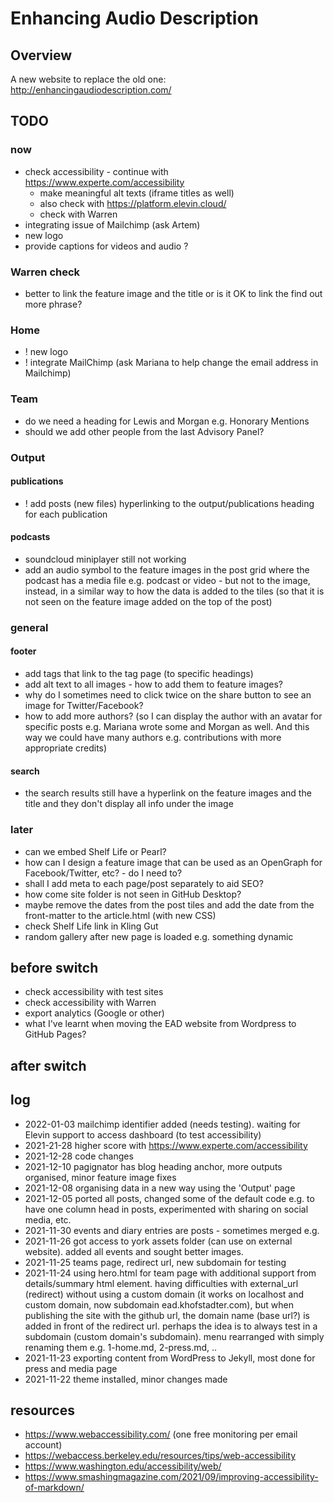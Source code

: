 # Enhancing Audio Description
## Overview
A new website to replace the old one: http://enhancingaudiodescription.com/

## TODO
### now
- check accessibility - continue with https://www.experte.com/accessibility
  - make meaningful alt texts (iframe titles as well)
  - also check with https://platform.elevin.cloud/
  - check with Warren
- integrating issue of Mailchimp (ask Artem)
- new logo
- provide captions for videos and audio ?

### Warren check
- better to link the feature image and the title or is it OK to link the find out more phrase?

### Home
- ! new logo
- ! integrate MailChimp (ask Mariana to help change the email address in Mailchimp)

### Team 
- do we need a heading for Lewis and Morgan e.g. Honorary Mentions
- should we add other people from the last Advisory Panel?

### Output
#### publications
- ! add posts (new files) hyperlinking to the output/publications heading for each publication

#### podcasts
- soundcloud miniplayer still not working
- add an audio symbol to the feature images in the post grid where the podcast has a media file e.g. podcast or video - but not to the image, instead, in a similar way to how the data is added to the tiles (so that it is not seen on the feature image added on the top of the post)

### general
#### footer
- add tags that link to the tag page (to specific headings)
- add alt text to all images - how to add them to feature images?
- why do I sometimes need to click twice on the share button to see an image for Twitter/Facebook?
- how to add more authors? (so I can display the author with an avatar for specific posts e.g. Mariana wrote some and Morgan as well. And this way we could have many authors e.g. contributions with more appropriate credits)
#### search
- the search results still have a hyperlink on the feature images and the title and they don't display all info under the image

### later
- can we embed Shelf Life or Pearl?
- how can I design a feature image that can be used as an OpenGraph for Facebook/Twitter, etc? - do I need to?
- shall I add meta to each page/post separately to aid SEO?
- how come site folder is not seen in GitHub Desktop?
- maybe remove the dates from the post tiles and add the date from the front-matter to the article.html (with new CSS)
- check Shelf Life link in Kling Gut
- random gallery after new page is loaded e.g. something dynamic

## before switch
- check accessibility with test sites
- check accessibility with Warren
- export analytics (Google or other)
- what I've learnt when moving the EAD website from Wordpress to GitHub Pages?

## after switch

## log
- 2022-01-03 mailchimp identifier added (needs testing).  waiting for Elevin support to access dashboard (to test accessibility)
- 2021-21-28 higher score with https://www.experte.com/accessibility
- 2021-12-28 code changes
- 2021-12-10 pagignator has blog heading anchor, more outputs organised, minor feature image fixes
- 2021-12-08 organising data in a new way using the 'Output' page
- 2021-12-05 ported all posts, changed some of the default code e.g. to have one column head in posts, experimented with sharing on social media, etc. 
- 2021-11-30 events and diary entries are posts - sometimes merged e.g. 
- 2021-11-26 got access to york assets folder (can use on external website).  added all events and sought better images. 
- 2021-11-25 teams page, redirect url, new subdomain for testing
- 2021-11-24 using hero.html for team page with additional support from details/summary html element.  having difficulties with external_url (redirect) without using a custom domain (it works on localhost and custom domain, now subdomain ead.khofstadter.com), but when publishing the site with the github url, the domain name (base url?) is added in front of the redirect url.  perhaps the idea is to always test in a subdomain (custom domain's subdomain).  menu rearranged with simply renaming them e.g. 1-home.md, 2-press.md, .. 
- 2021-11-23 exporting content from WordPress to Jekyll, most done for press and media page
- 2021-11-22 theme installed, minor changes made

## resources
- https://www.webaccessibility.com/ (one free monitoring per email account)
- https://webaccess.berkeley.edu/resources/tips/web-accessibility
- https://www.washington.edu/accessibility/web/
- https://www.smashingmagazine.com/2021/09/improving-accessibility-of-markdown/
